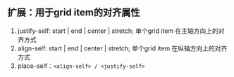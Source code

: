 
## 扩展：用于grid item的对齐属性
1. justify-self: start | end | center | stretch; 单个grid item 在主轴方向上的对齐方式
2. align-self: start | end | center | stretch; 单个grid item 在纵轴方向上的对齐方式
3. place-self：`<align-self> / <justify-self>`